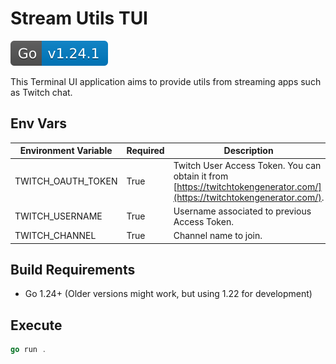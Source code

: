 # Stream Utils TUI
![Go Version](docs/assets/go-version-badge.svg)

This Terminal UI application aims to provide utils from streaming apps such as Twitch chat.

## Env Vars
| Environment Variable | Required | Description                                                                                                              |
|----------------------|----------|--------------------------------------------------------------------------------------------------------------------------|
| TWITCH_OAUTH_TOKEN   | True     | Twitch User Access Token. You can obtain it from [https://twitchtokengenerator.com/](https://twitchtokengenerator.com/). |
| TWITCH_USERNAME      | True     | Username associated to previous Access Token.                                                                            |
| TWITCH_CHANNEL       | True     | Channel name to join.                                                                                                    |

## Build Requirements
- Go 1.24+ (Older versions might work, but using 1.22 for development)

## Execute

```go
go run .
```